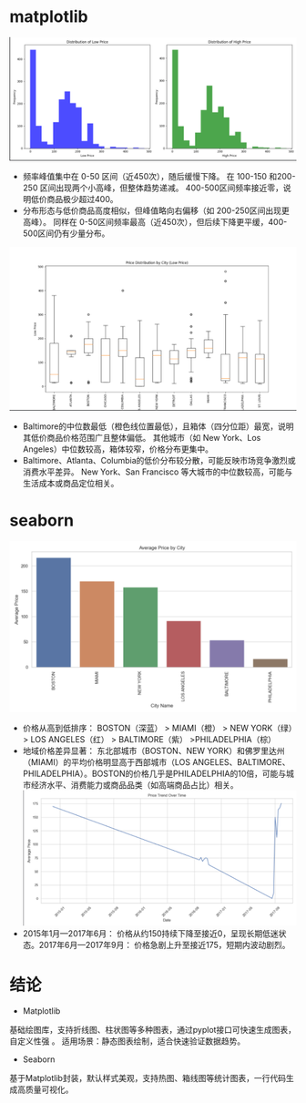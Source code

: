 # matplotlib
![示例图片1](1直方.png)
- 频率峰值集中在 ​0-50​ 区间（近450次），随后缓慢下降。
在 ​100-150​ 和 ​200-250​ 区间出现两个小高峰，但整体趋势递减。
​400-500​ 区间频率接近零，说明低价商品极少超过400。
- 分布形态与低价商品高度相似，但峰值略向右偏移（如 ​200-250​ 区间出现更高峰）。
同样在 ​0-50​ 区间频率最高（近450次），但后续下降更平缓，​400-500​ 区间仍有少量分布。

![示例图片1](1箱型图.png)
- ​Baltimore​ 的中位数最低（橙色线位置最低），且箱体（四分位距）最宽，说明其低价商品价格范围广且整体偏低。
其他城市（如 ​New York、Los Angeles）中位数较高，箱体较窄，价格分布更集中。
- ​Baltimore、Atlanta、Columbia​ 的低价分布较分散，可能反映市场竞争激烈或消费水平差异。
​New York、San Francisco​ 等大城市的中位数较高，可能与生活成本或商品定位相关。
# seaborn
![示例图片1](2直方.png)
- 价格从高到低排序​：
​BOSTON（深蓝）​​ > ​MIAMI（橙）​​ > ​NEW YORK（绿）​​ > ​LOS ANGELES（红）​​ > ​BALTIMORE（紫）​​ > ​PHILADELPHIA（棕）​
- ​地域价格差异显著​：
东北部城市（BOSTON、NEW YORK）和佛罗里达州（MIAMI）的平均价格明显高于西部城市（LOS ANGELES、BALTIMORE、PHILADELPHIA）。
​BOSTON的价格几乎是PHILADELPHIA的10倍，可能与城市经济水平、消费能力或商品品类（如高端商品占比）相关。
![示例图片1](2线行.png)
- ​2015年1月—2017年6月​：
价格从约150持续下降至接近0，呈现长期低迷状态。
​2017年6月—2017年9月​：
价格急剧上升至接近175，短期内波动剧烈。
# 结论
- Matplotlib​

基础绘图库，支持折线图、柱状图等多种图表，通过pyplot接口可快速生成图表，自定义性强
。
​适用场景​：静态图表绘制，适合快速验证数据趋势。
- ​Seaborn​

基于Matplotlib封装，默认样式美观，支持热图、箱线图等统计图表，一行代码生成高质量可视化。







